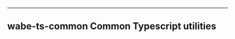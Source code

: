 --------------------------------------------------------------------------------------------------
wabe-ts-common
Common Typescript utilities
--------------------------------------------------------------------------------------------------
